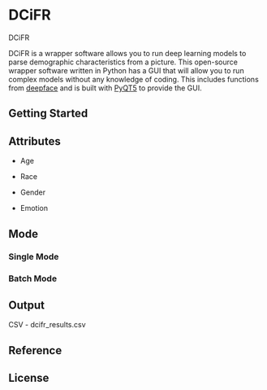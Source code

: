 # DCiFR
DCiFR <Logo>

DCiFR is a wrapper software allows you to run deep learning models to parse demographic characteristics from a picture. This open-source wrapper software written in Python has a GUI that will allow you to run complex models without any knowledge of coding. This includes functions from [deepface](https://github.com/serengil/deepface) and is built with [PyQT5](https://pypi.org/project/PyQt5/) to provide the GUI.

## Getting Started



## Attributes

+ Age

+ Race

+ Gender

+ Emotion


## Mode

### Single Mode

### Batch Mode


## Output

CSV - dcifr_results.csv

## Reference

## License
